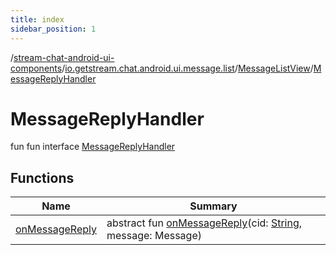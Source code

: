 ```yaml
---
title: index
sidebar_position: 1
---
```

/[stream-chat-android-ui-components](../../../index.md)/[io.getstream.chat.android.ui.message.list](../../index.md)/[MessageListView](../index.md)/[MessageReplyHandler](index.md)  
  
  
  
# MessageReplyHandler  
fun fun interface [MessageReplyHandler](index.md)  
  
## Functions  
  
|  Name |  Summary | 
|---|---|
| <a name="io.getstream.chat.android.ui.message.list/MessageListView.MessageReplyHandler/onMessageReply/#kotlin.String#io.getstream.chat.android.client.models.Message/PointingToDeclaration/"></a>[onMessageReply](onMessageReply.md)| <a name="io.getstream.chat.android.ui.message.list/MessageListView.MessageReplyHandler/onMessageReply/#kotlin.String#io.getstream.chat.android.client.models.Message/PointingToDeclaration/"></a>abstract fun [onMessageReply](onMessageReply.md)(cid: [String](https://kotlinlang.org/api/latest/jvm/stdlib/kotlin/-string/index.html), message: Message)|

